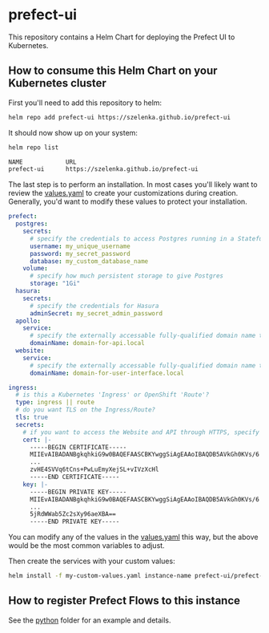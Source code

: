 # prefect-ui

This repository contains a Helm Chart for deploying the Prefect UI to Kubernetes.

## How to consume this Helm Chart on your Kubernetes cluster

First you'll need to add this repository to helm:
```bash
helm repo add prefect-ui https://szelenka.github.io/prefect-ui
```

It should now show up on your system:
```bash
helm repo list

NAME            URL                                        
prefect-ui      https://szelenka.github.io/prefect-ui
```

The last step is to perform an installation. In most cases you'll likely want to review the
[values.yaml](./prefect-ui/values.yaml) to create your customizations during creation. Generally, 
you'd want to modify these values to protect your installation.

```yaml
prefect:
  postgres:
    secrets:
      # specify the credentials to access Postgres running in a StatefulSet
      username: my_unique_username
      password: my_secret_password
      database: my_custom_database_name
    volume:
      # specify how much persistent storage to give Postgres
      storage: "1Gi"
  hasura:
    secrets:
      # specify the credentials for Hasura
      adminSecret: my_secret_admin_password
  apollo:
    service:
      # specify the externally accessable fully-qualified domain name to access the GraphQL API
      domainName: domain-for-api.local
  website:
    service:
      # specify the externally accessable fully-qualified domain name to access the Vue UI
      domainName: domain-for-user-interface.local

ingress:
  # is this a Kubernetes 'Ingress' or OpenShift 'Route'?
  type: ingress || route
  # do you want TLS on the Ingress/Route?
  tls: true
  secrets:
    # if you want to access the Website and API through HTTPS, specify the certs
    cert: |-
      -----BEGIN CERTIFICATE-----
      MIIEvAIBADANBgkqhkiG9w0BAQEFAASCBKYwggSiAgEAAoIBAQDB5AVkGh0KVs/6
      ...
      zvHE4SVVq6tCns+PwLuEmyXejSL+vIVzXcHl
      -----END CERTIFICATE-----
    key: |-
      -----BEGIN PRIVATE KEY-----
      MIIEvAIBADANBgkqhkiG9w0BAQEFAASCBKYwggSiAgEAAoIBAQDB5AVkGh0KVs/6
      ...
      5jRdWWab5Zc2sXy96aeXBA==
      -----END PRIVATE KEY-----
```

You can modify any of the values in the [values.yaml](./prefect-ui/values.yaml) this way, but the above would be the most 
common variables to adjust.

Then create the services with your custom values:
```bash
helm install -f my-custom-values.yaml instance-name prefect-ui/prefect-ui
```

## How to register Prefect Flows to this instance

See the [python](./python) folder for an example and details.